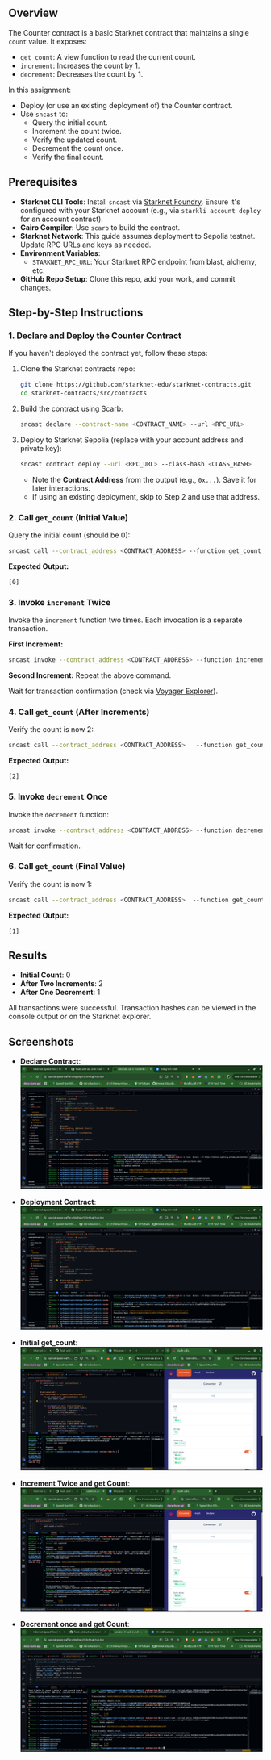 ## Overview
The Counter contract is a basic Starknet contract that maintains a single `count` value. It exposes:
- `get_count`: A view function to read the current count.
- `increment`: Increases the count by 1.
- `decrement`: Decreases the count by 1.

In this assignment:
- Deploy (or use an existing deployment of) the Counter contract.
- Use `sncast` to:
  - Query the initial count.
  - Increment the count twice.
  - Verify the updated count.
  - Decrement the count once.
  - Verify the final count.

## Prerequisites
- **Starknet CLI Tools**: Install `sncast` via [Starknet Foundry](https://book.starknet.io/ch02-05-foundry.html#installing-foundry). Ensure it's configured with your Starknet account (e.g., via `starkli account deploy` for an account contract).
- **Cairo Compiler**: Use `scarb` to build the contract.
- **Starknet Network**: This guide assumes deployment to Sepolia testnet. Update RPC URLs and keys as needed.
- **Environment Variables**:
  - `STARKNET_RPC_URL`: Your Starknet RPC endpoint from blast, alchemy, etc.
- **GitHub Repo Setup**: Clone this repo, add your work, and commit changes.

## Step-by-Step Instructions

### 1. Declare and Deploy the Counter Contract
If you haven't deployed the contract yet, follow these steps:

1. Clone the Starknet contracts repo:
   ```bash
   git clone https://github.com/starknet-edu/starknet-contracts.git
   cd starknet-contracts/src/contracts
   ```

2. Build the contract using Scarb:
   ```bash
   sncast declare --contract-name <CONTRACT_NAME> --url <RPC_URL>
   ```

3. Deploy to Starknet Sepolia (replace with your account address and private key):
   ```bash
   sncast contract deploy --url <RPC_URL> --class-hash <CLASS_HASH>
   ```
   
   - Note the **Contract Address** from the output (e.g., `0x...`). Save it for later interactions.
   - If using an existing deployment, skip to Step 2 and use that address.

### 2. Call `get_count` (Initial Value)
Query the initial count (should be 0):

```bash
sncast call --contract_address <CONTRACT_ADDRESS> --function get_count --url <RPC_URL> 
```

**Expected Output:**
```
[0]
```

### 3. Invoke `increment` Twice
Invoke the `increment` function two times. Each invocation is a separate transaction.

**First Increment:**
```bash
sncast invoke --contract_address <CONTRACT_ADDRESS> --function increment --url <RPC_URL> 
```

**Second Increment:**
Repeat the above command.

Wait for transaction confirmation (check via [Voyager Explorer](https://sepolia.voyager.online/)).

### 4. Call `get_count` (After Increments)
Verify the count is now 2:

```bash
sncast call --contract_address <CONTRACT_ADDRESS>   --function get_count --url <RPC_URL> 
```

**Expected Output:**
```
[2]
```

### 5. Invoke `decrement` Once
Invoke the `decrement` function:

```bash
sncast invoke --contract_address <CONTRACT_ADDRESS> --function decrement --url <RPC_URL> 
```

Wait for confirmation.

### 6. Call `get_count` (Final Value)
Verify the count is now 1:

```bash
sncast call --contract_address <CONTRACT_ADDRESS>  --function get_count --url <RPC_URL> 
```

**Expected Output:**
```
[1]
```

## Results
- **Initial Count**: 0
- **After Two Increments**: 2
- **After One Decrement**: 1

All transactions were successful. Transaction hashes can be viewed in the console output or on the Starknet explorer.

## Screenshots
- **Declare Contract**: ![Declare](sncast/1_sncast_declare_Counter_contract.png)

- **Deployment Contract**: ![Deployment](sncast/2_sncast_deploy_Counter_contract.png)

- **Initial get_count**: ![Initial Count](sncast/3_sncast_call_get_count_function_of_counter.png)

- **Increment Twice and get Count**: ![Increment](sncast/4_sncast_invoke_increment_twice_and_call_get_count.png)

- **Decrement once and get Count**: ![Decrement Final Count](sncast/5_sncast_invoke_decrement_and_call_get_count.png)

